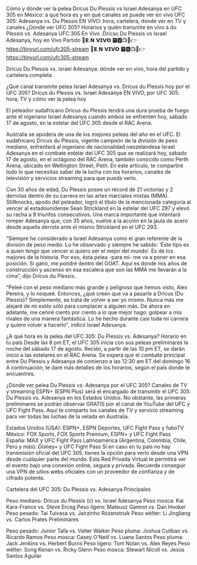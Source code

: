 Cómo y dónde ver la pelea Dricus Du Plessis vs Israel Adesanya en UFC 305 en México: a qué hora es y en qué canales se puede ver en vivo UFC 305: Adesanya vs. Du Plessis EN VIVO: hora, cartelera, dónde ver en TV y canales ¿Dónde ver UFC 305? Horarios y quién transmite en vivo a du Plessis vs. Adesanya UFC 305 En Vivo  .Dricsu Du Plessis vs Israel Adesanya, hoy en Vivo Partido
🔴𝗘.𝗡 𝗩𝗜𝗩𝗢 🆃🆅📺📱👉 https://tinyurl.com/ufc305-stream
🔴𝗘.𝗡 𝗩𝗜𝗩𝗢 🆃🆅📺📱👉 https://tinyurl.com/ufc305-stream


Dricus Du Plessis vs. Israel Adesanya: dónde ver en vivo, hora del partido y cartelera completa

¿Qué canal transmite pelea Israel Adesanya vs. Dricus du Plessis hoy por el UFC 305? Dricus du Plessis vs. Israel Adesanya EN VIVO, por UFC 305: hora, TV y cómo ver la pelea hoy

El peleador sudafricano Dricus du Plessis tendrá una dura prueba de fuego ante el nigeriano Israel Adesanya cuando ambos se enfrenten hoy, sábado 17 de agosto, en la estelar del UFC 305 desde el RAC Arena.

Australia se apodera de una de los mejores peleas del año en el UFC. El sudafricano Dricus du Plessis, vigente campeón de la división de peso mediano, enfrentará al nigeriano de nacionalidad neozelandesa Israel Adesanya en el combate estelar del UFC 305 que se realizará hoy, sábado 17 de agosto, en el octágono del RAC Arena, también conocido como Perth Arena, ubicado en Wellington Street, Peth. En este artículo, te compartiré todo lo que necesitas saber de la lucha con los horarios, canales de televisión y servicios streaming para que pueda verlo.

Con 30 años de edad, Du Plessis posee un récord de 21 victorias y 2 derrotas dentro de su carrera en las artes marciales mixtas (MMA). Stillknocks, apodo del peleador, logró el título de la mencionada categoría al vencer al estadounidense Sean Strickland en la estelar del UFC 297 y elevó su racha a 9 triunfos consecutivos. Una marca importante que intentará romper Adesanya que, con 35 años, vuelve a la acción en la jaula de acero desde aquella derrota ante el mismo Strickland en el UFC 293.

“Siempre he considerado a Israel Adesanya como el gran referente de la división de peso medio. Lo he observado y siempre he sabido: ‘Éste tipo es a quien tengo que vencer si quiero ser el mejor del mundo’. Es de los mejores de la historia. Por eso, ésta pelea -para mí- me va a poner en esa posición. Si gano, me pondré dentro del GOAT. Aquí es donde mis años de construcción y ascenso en esa escalera que son las MMA me llevarán a la cima”, dijo Dricus du Plessis.

“Peleé con el peso mediano más grande y peligroso que hemos visto, Alex Pereira, y lo noqueé. Entonces, ¿qué creen que va a pasarle a Dricus (Du Plessis)? Simplemente, se trata de volver a ser yo mismo. Nunca más me alejaré de mi estilo sólo para complacer a alguien más. De ahora en adelante, me ceñiré ciento por ciento a lo que mejor hago: golpear a mis rivales de una manera fantástica. Lo he hecho durante casi toda mi carrera y quiero volver a hacerlo”, indicó Israel Adesanya.

¿A qué hora es la pelea del UFC 305: Du Plessis vs. Adesanya? Horario en tu país Desde las 8 pm ET, el UFC 305 inicia con sus peleas preliminares la noche del sábado 17 de agosto. Recién, a partir de las 10 pm ET, se darán inicio a las estelares en el RAC Arena. Se espera que el combate principal entre Du Plessis y Adesanya de comienzo a las 12:30 am ET del domingo 16. A continuación, te daré más detalles de los horarios, según el país donde te encuentres.

¿Dónde ver pelea Du Plessis vs. Adesanya por el UFC 305? Canales de TV y streaming ESPN+ (ESPN Plus) será el encargado de transmitir el UFC 305: Du Plessis vs. Adesanya en los Estados Unidos. No obstante, las primeras preliminares se podrán observar GRATIS por el canal de YouTube del UFC y UFC Fight Pass. Aquí te comparto los canales de TV y servicio streaming para ver todas las luchas de la velada en Australia.

Estados Unidos (USA): ESPN+, ESPN Deportes, UFC Fight Pass y fuboTV México: FOX Sports, FOX Sports Premium, ESPN+ y UFC Fight Pass España: MAX y UFC Fight Pass Latinoamérica (Argentina, Colombia, Chile, Perú y más): Disney+ y UFC Fight Pass Si en caso en tu país no hay transmisión oficial del UFC 305, tienes la opción para verlo desde una VPN desde cualquier parte del mundo. Esta Red Privada Virtual te permitirá ver el evento bajo una conexión online, segura y privada. Recuerda conseguir una VPN de sitios webs oficiales con un proveedor de confianza y de cifrado potente.

Cartelera del UFC 305: Du Plessis vs. Adesanya Principales

Peso mediano: Dricus du Plessis (c) vs. Israel Adesanya Peso mosca: Kai Kara-France vs. Steve Erceg Peso ligero: Mateusz Gamrot vs. Dan Hooker Peso pesado: Tai Tuivasa vs. Jairzinho Rozenstruik Peso wélter: Li Jingliang vs. Carlos Prates Preliminares

Peso pesado: Junior Tafa vs. Valter Walker Peso pluma: Joshua Culibao vs. Ricardo Ramos Peso mosca: Casey O’Neill vs. Luana Santos Peso pluma: Jack Jenkins vs. Herbert Burns Peso ligero: Tom Nolan vs. Alex Reyes Peso wélter: Song Kenan vs. Ricky Glenn Peso mosca: Stewart Nicoll vs. Jesús Santos Aguilar
